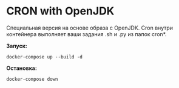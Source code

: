 # CRON with OpenJDK

Специальная версия на основе образа с OpenJDK. 
Cron внутри контейнера выполняет ваши задания .sh и .py из папок cron*.

**Запуск:**

```
docker-compose up --build -d
```

**Остановка:**

```
docker-compose down
```
